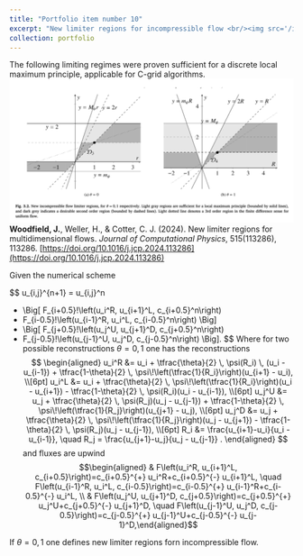 ```yaml
---
title: "Portfolio item number 10"
excerpt: "New limiter regions for incompressible flow <br/><img src='/images/Limiters_2.png'>"
collection: portfolio
---
```

The following limiting regimes were proven sufficient for a discrete local maximum principle, applicable for C-grid algorithms.
<br/><img src='/images/Limiters_2.png'>
**Woodfield, J.**, Weller, H., & Cotter, C. J. (2024). New limiter regions for multidimensional flows. *Journal of Computational Physics*, 515(113286), 113286. [https://doi.org/10.1016/j.jcp.2024.113286](https://doi.org/10.1016/j.jcp.2024.113286)

Given the numerical scheme 

$$
u_{i,j}^{n+1} 
= u_{i,j}^n 
- \Big[ 
   F_{i+0.5}\!\left(u_i^R, u_{i+1}^L, c_{i+0.5}^n\right) 
 - F_{i-0.5}\!\left(u_{i-1}^R, u_i^L, c_{i-0.5}^n\right) 
  \Big]
- \Big[ 
   F_{j+0.5}\!\left(u_j^U, u_{j+1}^D, c_{j+0.5}^n\right) 
 - F_{j-0.5}\!\left(u_{j-1}^U, u_j^D, c_{j-0.5}^n\right) 
  \Big].
$$
Where for two possible reconstructions $\theta = 0, 1$ one has the reconstructions
$$
\begin{aligned}
u_i^R &= u_i + \tfrac{\theta}{2} \, \psi(R_i) \, (u_i - u_{i-1})
        + \tfrac{1-\theta}{2} \, \psi\!\left(\tfrac{1}{R_i}\right)(u_{i+1} - u_i), \\[6pt]
u_i^L &= u_i + \tfrac{\theta}{2} \, \psi\!\left(\tfrac{1}{R_i}\right)(u_i - u_{i+1})
        - \tfrac{1-\theta}{2} \, \psi(R_i)(u_i - u_{i-1}), \\[6pt]
u_j^U &= u_j + \tfrac{\theta}{2} \, \psi(R_j)(u_j - u_{j-1})
        + \tfrac{1-\theta}{2} \, \psi\!\left(\tfrac{1}{R_j}\right)(u_{j+1} - u_j), \\[6pt]
u_j^D &= u_j + \tfrac{\theta}{2} \, \psi\!\left(\tfrac{1}{R_j}\right)(u_j - u_{j+1})
        - \tfrac{1-\theta}{2} \, \psi(R_j)(u_j - u_{j-1}), \\[6pt]
R_i &= \frac{u_{i+1}-u_i}{u_i - u_{i-1}}, 
\quad R_j = \frac{u_{j+1}-u_j}{u_j - u_{j-1}} .
\end{aligned}
$$
and fluxes are upwind
$$\begin{aligned} & F\left(u_i^R, u_{i+1}^L, c_{i+0.5}\right)=c_{i+0.5}^{+} u_i^R+c_{i+0.5}^{-} u_{i+1}^L, \quad F\left(u_{i-1}^R, u_i^L, c_{i-0.5}\right)=c_{i-0.5}^{+} u_{i-1}^R+c_{i-0.5}^{-} u_i^L, \\ & F\left(u_j^U, u_{j+1}^D, c_{j+0.5}\right)=c_{j+0.5}^{+} u_j^U+c_{j+0.5}^{-} u_{j+1}^D, \quad F\left(u_{j-1}^U, u_j^D, c_{j-0.5}\right)=c_{j-0.5}^{+} u_{j-1}^U+c_{j-0.5}^{-} u_{j-1}^D,\end{aligned}$$

If $\theta = 0, 1$ one defines new limiter regions forn incompressible flow. 